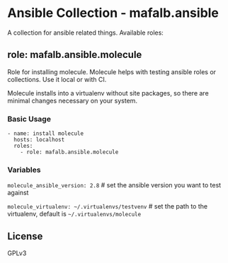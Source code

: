 # Ansible Collection - mafalb.ansible

A collection for ansible related things. Available roles:

## role: mafalb.ansible.molecule

Role for installing molecule. Molecule helps with testing ansible roles or collections. Use it local or with CI.

Molecule installs into a virtualenv without site packages, so there are minimal changes necessary on your system.

### Basic Usage

```ansible
- name: install molecule
  hosts: localhost
  roles:
    - role: mafalb.ansible.molecule
```

### Variables

```molecule_ansible_version: 2.8``` # set the ansible version you want to test against

```molecule_virtualenv: ~/.virtualenvs/testvenv``` # set the path to the virtualenv, default is ```~/.virtualenvs/molecule```

## License

GPLv3


